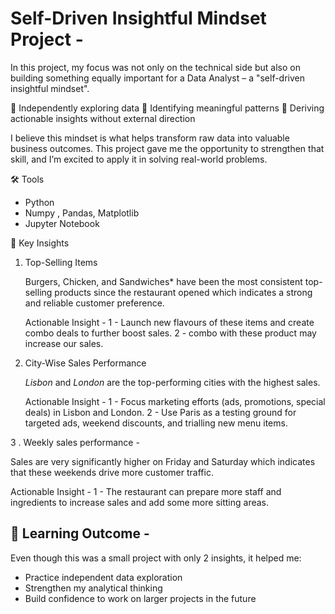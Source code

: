 # Self-Driven Insightful Mindset Project - 

In this project, my focus was not only on the technical side but also on building something equally important for a Data Analyst – a "self-driven insightful mindset".

🔹 Independently exploring data
🔹 Identifying meaningful patterns
🔹 Deriving actionable insights without external direction

I believe this mindset is what helps transform raw data into valuable business outcomes. This project gave me the opportunity to strengthen that skill, and I’m excited to apply it in solving real-world problems.


🛠️ Tools

* Python
* Numpy , Pandas, Matplotlib
* Jupyter Notebook


🔎 Key Insights

1. Top-Selling Items

   Burgers, Chicken, and Sandwiches* have been the most consistent top-selling products since the restaurant opened which indicates a strong and reliable customer preference.
   
     Actionable Insight - 
     1 -  Launch new flavours of these items and create combo deals to further boost sales.
     2 -  combo with these product may increase our sales.

3. City-Wise Sales Performance

   *Lisbon* and *London* are the top-performing cities with the highest sales.
   
   Actionable Insight - 
   1 -  Focus marketing efforts (ads, promotions, special deals) in Lisbon and London.
   2 -  Use Paris as a testing ground for targeted ads, weekend discounts, and trialling new menu items.

3 . Weekly sales performance - 

   Sales are very significantly higher on Friday and Saturday which indicates that these weekends drive more customer traffic. 

   Actionable Insight - 
   1  - The restaurant can prepare more staff and ingredients to increase sales and add some more sitting areas.


## 🚀 Learning Outcome - 

Even though this was a small project with only 2 insights, it helped me:

* Practice independent data exploration
* Strengthen my analytical thinking
* Build confidence to work on larger projects in the future

